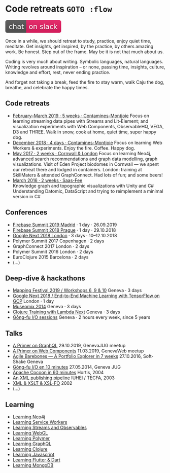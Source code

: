 # Code retreats `GOTO :flow`

[![Chat on Slack](./.chat-on-slack.svg)](https://petit-atelier.slack.com/messages/CFYLHHC1G/)

Once in a while, we should retreat to study, practice, enjoy quiet time, meditate.
Get insights, get inspired, by the practice, by others amazing work.
Be honest. Step out of the frame. May be it is not that much about us.

Coding is very much about writing. Symbolic languages, natural languages.
Writing revolves around inspiration – or none, passing time, insights,
culture, knowledge and effort, rest, never ending practice.

And forget not taking a break, feed the fire to stay warm,
walk Caju the dog, breathe, and celebrate the happy times.

## Code retreats

* [February–March 2019 · 5 weeks · Contamines-Montjoie](201902-code-retreat/README.md)
  Focus on learning streaming data pipes with Streams and Lit-Element; and visualization experiments with Web Components, ObservableHQ, VEGA, D3 and THREE. Walk in snow, cook at home, quiet time, super happy dog.
* [December 2018 · 4 days · Contamines-Montjoie](201812-code-retreat/README.md)
  Focus on learning Web Workers & experiments. Enjoy the fire. Coffee. Happy dog.
* [May 2017 · 2 weeks · Cornwall & London](201812-code-retreat/README.md)
  Focus on learning Neo4j, advanced search recommendations and graph data modelling, graph visualizations. Visit of Eden Project biodomes in Cornwall — we spent our retreat there and lodged in containers. London: training at SkillMaters & attended GraphConnect. Had lots of fun; and some beers!
* [March 2016 · 2 weeks · Saas-Fee](#TODO)  
  Knowledge graph and topographic visualizations with Unity and C#  
  Understanding Datomic, DataScript and trying to reimplement a minimal version in C#

## Conferences

* [Firebase Summit 2019 Madrid](https://firebase.google.com/summit) · 1 day · 26.09.2019
* [Firebase Summit 2018 Prague](https://firebase.google.com/summit) · 1 day · 29.10.2018
* [Google Next 2018 London](https://cloud.withgoogle.com/next/) · 3 days · 10–12.10.2018
* Polymer Summit 2017 Copenhagen · 2 days
* GraphConnect 2017 London · 2 days
* Polymer Summit 2016 London · 2 days
* EuroClojure 2015 Barcelona · 2 days
* (…)

## Deep-dive & hackathons

* [Mapping Festival 2019 / Workshops 6, 9 & 10](https://2019.mappingfestival.com/mapping-festival-2019-15e-edition/workshops/) Geneva · 3 days
* [Google Next 2018 / End-to-End Machine Learning with TensorFlow on GCP](https://cloud.withgoogle.com/next18/london/sessions/session/245765) London · 1 day
* [Museomix 2014](https://www.museomix.org/editions/2014/geneve) Geneva · 3 days
* [Clojure Training with Lambda Next](https://github.com/olange/learning-clojure/wiki/Clojure-Training-with-Lambda-Next-·-Day-1) Geneva · 3 days
* [Gōng-fu I/O sessions](https://www.meetup.com/fr-FR/gōngfuIO/) Geneva · 2 hours every week, since 5 years

## Talks

* [A Primer on GraphQL](https://github.com/petitatelier/graphql-primer) 29.10.2019, GenevaJUG meetup
* [A Primer on Web Components](https://www.meetup.com/fr-FR/GenevaWeb/events/258787967/) 11.03.2019, GenevaWeb meetup
* [Agile Barebones — A Portfolio Explorer in 7 weeks](https://www.kora.li/admin.html#/index/p?u=olange&s=myloim-agile-barebones&c=softshake&e=Donkey_Kong) 27.10.2016, Soft-Shake Geneva
* [Gōng-fu I/O en 10 minutes](http://gongfu.io/presentations/10-min/#/step-01) 27.05.2014, Geneva JUG
* [Apache Cocoon in 60 minutes](#TODO) Hortis, 2004
* [An XML publishing pipeline](#TODO) IUHEI / TECFA, 2003
* [XML & XSLT & XSL-FO](#TODO) 2002
* (…)

## Learning

* [Learning Neo4j](https://github.com/olange/learning-neo4j)
* [Learning Service Workers](https://olange.github.io/learning-service-workers/)
* [Learning Streams and Observables](https://github.com/olange/learning-streams/)
* [Learning WebGL](https://github.com/olange/learning-webgl/)
* [Learning Polymer](https://github.com/olange/learning-polymer/)
* [Learning GraphQL](https://github.com/olange/learning-graphql/)
* [Learning Clojure](https://github.com/olange/learning-clojure/)
* [Learning Javascript](https://github.com/olange/learning-javascript/)
* [Learning Flutter & Dart](https://github.com/olange/learning-flutter)
* [Learning MongoDB](https://github.com/olange/learning-mongodb/)
